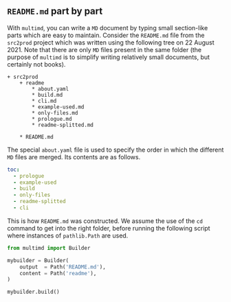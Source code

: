 `README.md` part by part
------------------------

With `multimd`, you can write a `MD` document by typing small section-like parts which are easy to maintain. Consider the `README.md` file from the `src2prod` project which was written using the following tree on 22 August 2021. Note that there are only `MD` files present in the same folder (the purpose of `multimd` is to simplify writing relatively small documents, but certainly not books).

~~~
+ src2prod
    + readme
        * about.yaml
        * build.md
        * cli.md
        * example-used.md
        * only-files.md
        * prologue.md
        * readme-splitted.md

    * README.md
~~~

The special `about.yaml` file is used to specify the order in which the different `MD` files are merged. Its contents are as follows.

~~~yaml
toc:
  - prologue
  - example-used
  - build
  - only-files
  - readme-splitted
  - cli
~~~

This is how `README.md` was constructed. We assume the use of the `cd` command to get into the right folder, before running the following script where instances of `pathlib.Path` are used.

~~~python
from multimd import Builder

mybuilder = Builder(
    output  = Path('README.md'),
    content = Path('readme'),
)

mybuilder.build()
~~~

